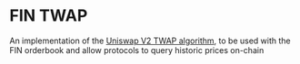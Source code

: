 # FIN TWAP

An implementation of the [Uniswap V2 TWAP algorithm](https://docs.uniswap.org/protocol/V2/concepts/core-concepts/oracles), to be used with the FIN orderbook and allow protocols to query historic prices on-chain
